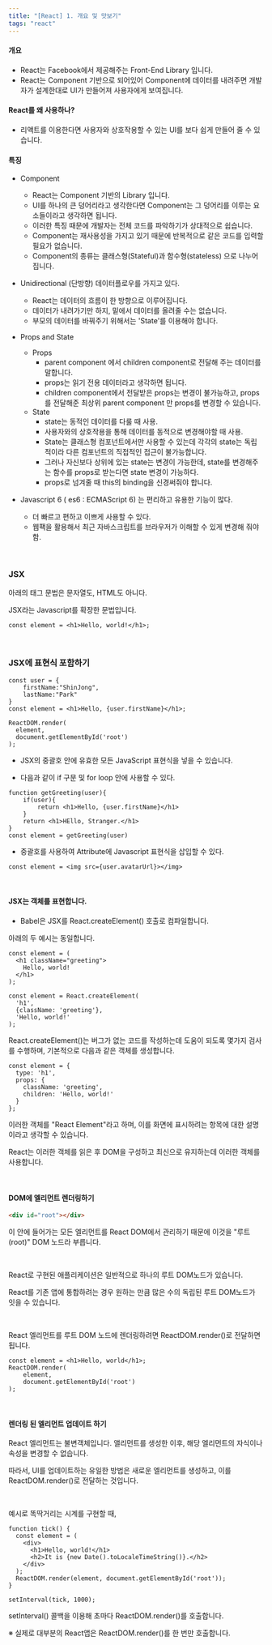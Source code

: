 ```yaml
---
title: "[React] 1. 개요 및 맛보기"
tags: "react"
---
```




#### 개요

+ React는 Facebook에서 제공해주는 Front-End Library 입니다.
+ React는 Component 기반으로 되어있어 Component에 데이터를 내려주면 개발자가 설계한대로 UI가 만들어져 사용자에게 보여집니다.

#### React를 왜 사용하나?

+ 리액트를 이용한다면 사용자와 상호작용할 수 있는 UI를 보다 쉽게 만들어 줄 수 있습니다.



#### 특징

+ Component
  + React는 Component 기반의 Library 입니다.
  + UI를 하나의 큰 덩어리라고 생각한다면 Component는 그 덩어리를 이루는 요소들이라고 생각하면 됩니다.
  + 이러한 특징 때문에 개발자는 전체 코드를 파악하기가 상대적으로 쉽습니다.
  + Component는 재사용성을 가지고 있기 때문에 반복적으로 같은 코드를 입력할 필요가 없습니다.
  + Component의 종류는 클래스형(Stateful)과 함수형(stateless) 으로 나누어집니다.

+ Unidirectional (단방향) 데이터플로우를 가지고 있다.
  + React는 데이터의 흐름이 한 방향으로 이루어집니다.
  + 데이터가 내려가기만 하지, 밑에서 데이터를 올려줄 수는 없습니다.
  + 부모의 데이터를 바꿔주기 위해서는 'State'를 이용해야 합니다.
+ Props and State
  + Props
    + parent component 에서 children component로 전달해 주는 데이터를 말합니다.
    + props는 읽기 전용 데이터라고 생각하면 됩니다.
    + children component에서 전달받은 props는 변경이 불가능하고, props를 전달해준 최상위 parent component 만 props를 변경할 수 있습니다.
  + State
    + state는 동적인 데이터를 다룰 때 사용.
    + 사용자와의 상호작용을 통해 데이터를 동적으로 변경해야할 때 사용.
    + State는 클래스형 컴포넌트에서만 사용할 수 있는데 각각의 state는 독립적이라 다른 컴포넌트의 직접적인 접근이 불가능합니다.
    + 그러나 자신보다 상위에 있는 state는 변경이 가능한데, state를 변경해주는 함수를 props로 받는다면 state 변경이 가능하다.
    + props로 넘겨줄 때 this의 binding을 신경써줘야 합니다.



+ Javascript 6 ( es6 : ECMAScript 6) 는 편리하고 유용한 기능이 많다.
  + 더 빠르고 편하고 이쁘게 사용할 수 있다.
  + 웹팩을 활용해서 최근 자바스크립트를 브라우저가 이해할 수 있게 변경해 줘야함.

<br>

### JSX

아래의 태그 문법은 문자열도, HTML도 아니다.

JSX라는 Javascript를 확장한 문법입니다.

```react
const element = <h1>Hello, world!</h1>;
```

<br>

### JSX에 표현식 포함하기

```react
const user = {
    firstName:"ShinJong",
    lastName:"Park"
}
const element = <h1>Hello, {user.firstName}</h1>;

ReactDOM.render(
  element,
  document.getElementById('root')
);
```

+ JSX의 중괄호 안에 유효한 모든 JavaScript 표현식을 넣을 수 있습니다.

+ 다음과 같이 if 구문 및 for loop 안에 사용할 수 있다.

```react
function getGreeting(user){
    if(user){
        return <h1>Hello, {user.firstName}</h1>
    }
    return <h1>HEllo, Stranger.</h1>
}
const element = getGreeting(user)
```

+ 중괄호를 사용하여 Attribute에 Javascript 표현식을 삽입할 수 있다.

```react
const element = <img src={user.avatarUrl}></img>
```

<br/>

#### JSX는 객체를 표현합니다.

+ Babel은 JSX를 React.createElement() 호출로 컴파일합니다.

아래의 두 예시는 동일합니다.

```react
const element = (
  <h1 className="greeting">
    Hello, world!
  </h1>
);
```

```react
const element = React.createElement(
  'h1',
  {className: 'greeting'},
  'Hello, world!'
);
```

React.createElement()는 버그가 없는 코드를 작성하는데 도움이 되도록 몇가지 검사를 수행하며, 기본적으로 다음과 같은 객체를 생성합니다.

```react
const element = {
  type: 'h1',
  props: {
    className: 'greeting',
    children: 'Hello, world!'
  }
};
```

이러한 객체를 "React Element"라고 하며, 이를 화면에 표시하려는 항목에 대한 설명이라고 생각할 수 있습니다.

React는 이러한 객체를 읽은 후 DOM을 구성하고 최신으로 유지하는데 이러한 객체를 사용합니다.

<br/>

#### DOM에 엘리먼트 렌더링하기

```html
<div id="root"></div>
```

이 안에 들어가는 모든 엘리먼트를 React DOM에서 관리하기 때문에 이것을 "루트(root)" DOM 노드라 부릅니다.

<br/>

React로 구현된 애플리케이션은 일반적으로 하나의 루트 DOM노드가 있습니다.

React를 기존 앱에 통합하려는 경우 원하는 만큼 많은 수의 독립된 루트 DOM노드가 잇을 수 있습니다.

<br/>

React 엘리먼트를 루트 DOM 노드에 렌더링하려면  ReactDOM.render()로 전달하면 됩니다.

```react
const element = <h1>Hello, world</h1>;
ReactDOM.render(
    element, 
    document.getElementById('root')
);
```

<br/>

#### 렌더링 된 엘리먼트 업데이트 하기

React 엘리먼트는 불변객체입니다. 앨리먼트를 생성한 이후, 해당 엘리먼트의 자식이나 속성을 변경할 수 없습니다.

따라서, UI를 업데이트하는 유일한 방법은 새로운 엘리먼트를 생성하고, 이를 ReactDOM.render()로 전달하는 것입니다.

<br/>

예시로 똑딱거리는 시계를 구현할 때,

```react
function tick() {
  const element = (
    <div>
      <h1>Hello, world!</h1>
      <h2>It is {new Date().toLocaleTimeString()}.</h2>
    </div>
  );
  ReactDOM.render(element, document.getElementById('root'));
}

setInterval(tick, 1000);
```

setInterval() 콜백을 이용해 초마다 ReactDOM.render()를 호출합니다.



※ 실제로 대부분의 React앱은 ReactDOM.render()를 한 번만 호출합니다.

<br/>

